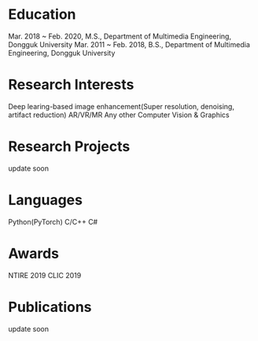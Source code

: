 # Education
Mar. 2018 ~ Feb. 2020, M.S., Department of Multimedia Engineering, Dongguk University
Mar. 2011 ~ Feb. 2018, B.S., Department of Multimedia Engineering, Dongguk University

# Research Interests
Deep learing-based image enhancement(Super resolution, denoising, artifact reduction)
AR/VR/MR
Any other Computer Vision & Graphics

# Research Projects
update soon

# Languages
Python(PyTorch)
C/C++
C#

# Awards
NTIRE 2019
CLIC 2019

# Publications
update soon


